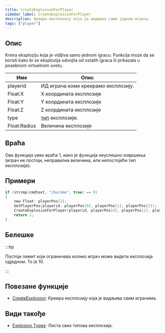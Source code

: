 ```yaml
---
title: CreateExplosionForPlayer
sidebar_label: CreateExplosionForPlayer
description: Креира експлозију која је видљива само једном играчу.
tags: ["player"]
---
```


## Опис

Kreira eksploziju koja je vidljiva samo jednom igracu. Funkcija moze da se koristi kako bi se eksplozija odvojila od ostalih igraca ili prikazala u posebnom virtuelnom svetu.

| Име          | Опис                                          |
| ------------ | --------------------------------------------- |
| playerid     | ИД играча коме креирамо експлозију.           |
| Float:X      | X координата експлозије                       |
| Float:Y      | Y координата експлозије                       |
| Float:Z      | Z координата експлозије                       |
| type         | [тип](../resources/explosionlist) експлозије. |
| Float:Radius | Величина експлозије                           |

## Враћа

Ова функција увек враћа 1, иако је функција неуспешно извршења (играч не постоји, неправилна величина, или непостојећи тип експлозије).

## Примери

```c
if (strcmp(cmdtext, "/burnme", true) == 0)
{
    new Float: playerPos[3];
    GetPlayerPos(playerid, playerPos[0], playerPos[1], playerPos[2]);
    CreateExplosionForPlayer(playerid, playerPos[0], playerPos[1], playerPos[2], 1, 10.0);
    return 1;
}
```

## Белешке

:::tip

Постоји лимит који ограничава колико играч може видети експлозија одједном. То је 10.

:::

## Повезане функције

- [CreateExplosion](CreateExplosion.md): Креира експлозију која је видљива свим играчима.

## Види такође

- [Explosion Types](../resources/explosionlist): Листа свих типова експлозија.
